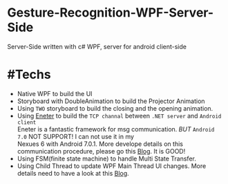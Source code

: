 # Gesture-Recognition-WPF-Server-Side
Server-Side written with c# WPF, server for android client-side

# #Techs
- Native WPF to build the UI
- Storyboard with DoubleAnimation to build the Projector Animation
- Using `TWO` storyboard to build the closing and the opening animation.
- Using [Eneter](http://www.eneter.net/) to build the `TCP channal` between `.NET server` and `Android client`  
  Eneter is a fantastic framework for msg communication. *BUT* `Android 7.0` NOT SUPPORT! I can not use it in my  
  Nexues 6 with Android 7.0.1. More develope details on this communication procedure, please go this [Blog](https://www.codeproject.com/articles/340714/android-how-to-communicate-with-net-application-vi). It is GOOD!
- Using FSM(finite state machine) to handle Multi State Transfer.
- Using Child Thread to update WPF Main Thread UI changes. More details need to have a look at this [Blog](http://www.cnblogs.com/chenxizhang/archive/2010/03/25/1694604.html).

